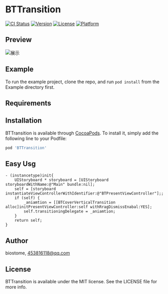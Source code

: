 # BTTransition

[![CI Status](https://img.shields.io/travis/453816118@qq.com/BTTransition.svg?style=flat)](https://travis-ci.org/453816118@qq.com/BTTransition)
[![Version](https://img.shields.io/cocoapods/v/BTTransition.svg?style=flat)](https://cocoapods.org/pods/BTTransition)
[![License](https://img.shields.io/cocoapods/l/BTTransition.svg?style=flat)](https://cocoapods.org/pods/BTTransition)
[![Platform](https://img.shields.io/cocoapods/p/BTTransition.svg?style=flat)](https://cocoapods.org/pods/BTTransition)


## Preview
![展示](https://raw.githubusercontent.com/biostome/BTTransition/master/Example/file.gif)

## Example

To run the example project, clone the repo, and run `pod install` from the Example directory first.

## Requirements

## Installation

BTTransition is available through [CocoaPods](https://cocoapods.org). To install
it, simply add the following line to your Podfile:

```ruby
pod 'BTTransition'
```

## Easy Usg
```objc
- (instancetype)init{
    UIStoryboard * storyboard = [UIStoryboard storyboardWithName:@"Main" bundle:nil];
    self = [storyboard instantiateViewControllerWithIdentifier:@"BTPresentViewController"];;
    if (self) {
        _aniamtion = [[BTCoverVerticalTransition alloc]initPresentViewController:self withRragDismissEnabal:YES];
        self.transitioningDelegate = _aniamtion;
    }
    return self;
}
```

## Author

biostome, 453816118@qq.com

## License

BTTransition is available under the MIT license. See the LICENSE file for more info.
